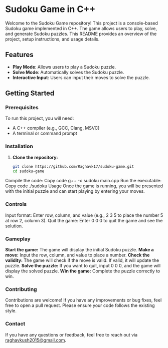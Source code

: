 # Sudoku Game in C++

Welcome to the Sudoku Game repository! This project is a console-based Sudoku game implemented in C++. The game allows users to play, solve, and generate Sudoku puzzles. This README provides an overview of the project, setup instructions, and usage details.

## Features

- **Play Mode**: Allows users to play a Sudoku puzzle.
- **Solve Mode**: Automatically solves the Sudoku puzzle.
- **Interactive Input**: Users can input their moves to solve the puzzle.

## Getting Started

### Prerequisites

To run this project, you will need:

- A C++ compiler (e.g., GCC, Clang, MSVC)
- A terminal or command prompt

### Installation

1. **Clone the repository:**

   ```bash
   git clone https://github.com/Raghavk17/sudoku-game.git
   cd sudoku-game
Compile the code:
Copy code
g++ -o sudoku main.cpp
Run the executable:
Copy code
./sudoku
Usage
Once the game is running, you will be presented with the initial puzzle and can start playing by entering your moves.

### Controls
Input format: Enter row, column, and value (e.g., 2 3 5 to place the number 5 at row 2, column 3).
Quit the game: Enter 0 0 0 to quit the game and see the solution.
### Gameplay
**Start the game:** The game will display the initial Sudoku puzzle.
**Make a move:** Input the row, column, and value to place a number.
**Check the validity:** The game will check if the move is valid. If valid, it will update the puzzle.
**Solve the puzzle:** If you want to quit, input 0 0 0, and the game will display the solved puzzle.
**Win the game:** Complete the puzzle correctly to win.
### Contributing
Contributions are welcome! If you have any improvements or bug fixes, feel free to open a pull request. Please ensure your code follows the existing style.
### Contact
If you have any questions or feedback, feel free to reach out via raghavkush2015@gmail.com.   

